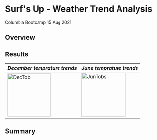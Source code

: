 # Surf's Up - Weather Trend Analysis
Columbia Bootcamp 15 Aug 2021

## Overview

## Results

*December temprature trends* | *June temprature trends*
---------------------------- | ----------------------------
<img width="141" alt="DecTob" src="https://user-images.githubusercontent.com/85713470/129498398-d612fc56-4d66-4fff-a900-207c53b84737.png"> | <img width="144" alt="JunTobs" src="https://user-images.githubusercontent.com/85713470/129498409-cd5979ad-501a-4057-9aba-acc34068822d.png">



## Summary





